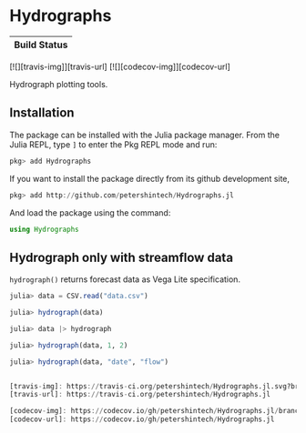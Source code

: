 # Hydrographs

| **Build Status**                                                                                |
|:----------------------------------------------------------------------------------------------- |
 [![][travis-img]][travis-url] [![][codecov-img]][codecov-url]

Hydrograph plotting tools.

## Installation

The package can be installed with the Julia package manager. From the Julia REPL, type `]` to enter the Pkg REPL mode and run:

````julia
pkg> add Hydrographs
````

If you want to install the package directly from its github development site,

````julia
pkg> add http://github.com/petershintech/Hydrographs.jl
````

And load the package using the command:

````julia
using Hydrographs
````

## Hydrograph only with streamflow data

`hydrograph()` returns forecast data as Vega Lite specification.

````julia
julia> data = CSV.read("data.csv")

julia> hydrograph(data)

julia> data |> hydrograph

julia> hydrograph(data, 1, 2)

julia> hydrograph(data, "date", "flow")


[travis-img]: https://travis-ci.org/petershintech/Hydrographs.jl.svg?branch=master
[travis-url]: https://travis-ci.org/petershintech/Hydrographs.jl

[codecov-img]: https://codecov.io/gh/petershintech/Hydrographs.jl/branch/master/graph/badge.svg
[codecov-url]: https://codecov.io/gh/petershintech/Hydrographs.jl
